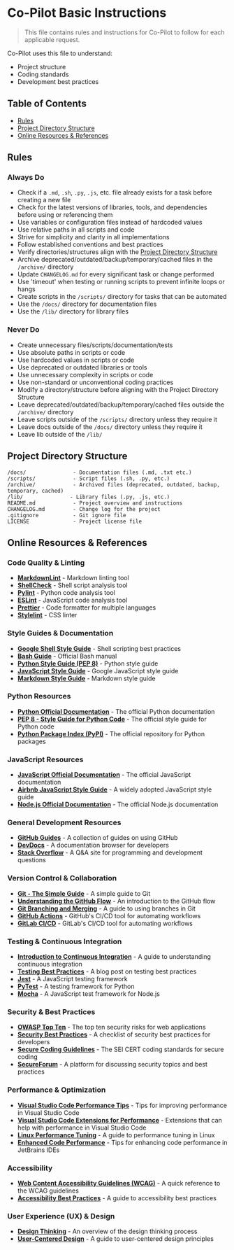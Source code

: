 # Co-Pilot Basic Instructions

> This file contains rules and instructions for Co-Pilot to follow for each applicable request.

Co-Pilot uses this file to understand:

- Project structure
- Coding standards  
- Development best practices

## Table of Contents

- [Rules](#rules)
- [Project Directory Structure](#project-directory-structure)
- [Online Resources & References](#online-resources--references)

## Rules

### Always Do

- Check if a `.md`, `.sh`, `.py`, `.js`, etc. file already exists for a task before creating a new file
- Check for the latest versions of libraries, tools, and dependencies before using or referencing them
- Use variables or configuration files instead of hardcoded values
- Use relative paths in all scripts and code
- Strive for simplicity and clarity in all implementations
- Follow established conventions and best practices
- Verify directories/structures align with the [Project Directory Structure](#project-directory-structure)
- Archive deprecated/outdated/backup/temporary/cached files in the `/archive/` directory
- Update `CHANGELOG.md` for every significant task or change performed
- Use 'timeout' when testing or running scripts to prevent infinite loops or hangs
- Create scripts in the `/scripts/` directory for tasks that can be automated
- Use the `/docs/` directory for documentation files
- Use the `/lib/` directory for library files

### Never Do

- Create unnecessary files/scripts/documentation/tests
- Use absolute paths in scripts or code
- Use hardcoded values in scripts or code
- Use deprecated or outdated libraries or tools
- Use unnecessary complexity in scripts or code
- Use non-standard or unconventional coding practices
- Modify a directory/structure before aligning with the Project Directory Structure
- Leave deprecated/outdated/backup/temporary/cached files outside the `/archive/` directory
- Leave scripts outside of the `/scripts/` directory unless they require it
- Leave docs outside of the `/docs/` directory unless they require it
- Leave lib outside of the `/lib/`

## Project Directory Structure

```
/docs/               - Documentation files (.md, .txt etc.)
/scripts/            - Script files (.sh, .py, etc.)
/archive/            - Archived files (deprecated, outdated, backup, temporary, cached)
/lib/               - Library files (.py, .js, etc.)
README.md            - Project overview and instructions
CHANGELOG.md         - Change log for the project
.gitignore           - Git ignore file
LICENSE              - Project license file
```

## Online Resources & References

### Code Quality & Linting

- **[MarkdownLint](https://github.com/DavidAnson/markdownlint)** - Markdown linting tool
- **[ShellCheck](https://www.shellcheck.net/)** - Shell script analysis tool
- **[Pylint](https://pylint.pycqa.org/en/latest/)** - Python code analysis tool
- **[ESLint](https://eslint.org/)** - JavaScript code analysis tool
- **[Prettier](https://prettier.io/)** - Code formatter for multiple languages
- **[Stylelint](https://stylelint.io/)** - CSS linter

### Style Guides & Documentation

- **[Google Shell Style Guide](https://google.github.io/styleguide/shellguide.html)** - Shell scripting best practices
- **[Bash Guide](https://www.gnu.org/software/bash/manual/bash.html)** - Official Bash manual
- **[Python Style Guide (PEP 8)](https://www.python.org/dev/peps/pep-0008/)** - Python style guide
- **[JavaScript Style Guide](https://google.github.io/styleguide/jsguide.html)** - Google JavaScript style guide
- **[Markdown Style Guide](https://www.markdownguide.org/)** - Markdown style guide

### Python Resources

- **[Python Official Documentation](https://docs.python.org/3/)** - The official Python documentation
- **[PEP 8 - Style Guide for Python Code](https://www.python.org/dev/peps/pep-0008/)** - The official style guide for Python code
- **[Python Package Index (PyPI)](https://pypi.org/)** - The official repository for Python packages

### JavaScript Resources

- **[JavaScript Official Documentation](https://developer.mozilla.org/en-US/docs/Web/JavaScript)** - The official JavaScript documentation
- **[Airbnb JavaScript Style Guide](https://github.com/airbnb/javascript)** - A widely adopted JavaScript style guide
- **[Node.js Official Documentation](https://nodejs.org/en/docs/)** - The official Node.js documentation

### General Development Resources

- **[GitHub Guides](https://guides.github.com/)** - A collection of guides on using GitHub
- **[DevDocs](https://devdocs.io/)** - A documentation browser for developers
- **[Stack Overflow](https://stackoverflow.com/)** - A Q&A site for programming and development questions

### Version Control & Collaboration

- **[Git - The Simple Guide](https://rogerdudler.github.io/git-guide/)** - A simple guide to Git
- **[Understanding the GitHub Flow](https://guides.github.com/introduction/flow/)** - An introduction to the GitHub flow
- **[Git Branching and Merging](https://www.atlassian.com/git/tutorials/using-branches)** - A guide to using branches in Git
- **[GitHub Actions](https://docs.github.com/en/actions)** - GitHub's CI/CD tool for automating workflows
- **[GitLab CI/CD](https://docs.gitlab.com/ee/ci/)** - GitLab's CI/CD tool for automating workflows

### Testing & Continuous Integration

- **[Introduction to Continuous Integration](https://www.atlassian.com/continuous-delivery/continuous-integration)** - A guide to understanding continuous integration
- **[Testing Best Practices](https://testing.googleblog.com/)** - A blog post on testing best practices
- **[Jest](https://jestjs.io/)** - A JavaScript testing framework
- **[PyTest](https://docs.pytest.org/en/stable/)** - A testing framework for Python
- **[Mocha](https://mochajs.org/)** - A JavaScript test framework for Node.js

### Security & Best Practices

- **[OWASP Top Ten](https://owasp.org/www-project-top-ten/)** - The top ten security risks for web applications
- **[Security Best Practices](https://owasp.org/www-project-secure-coding-practices-quick-reference-guide/stable-en/02-checklist/05-checklist)** - A checklist of security best practices for developers
- **[Secure Coding Guidelines](https://wiki.sei.cmu.edu/confluence/display/c/SEI+CERT+C+Coding+Standard)** - The SEI CERT coding standards for secure coding
- **[SecureForum](https://www.secureforum.com/)** - A platform for discussing security topics and best practices

### Performance & Optimization

- **[Visual Studio Code Performance Tips](https://code.visualstudio.com/docs/supporting/faq#_performance-tips)** - Tips for improving performance in Visual Studio Code
- **[Visual Studio Code Extensions for Performance](https://code.visualstudio.com/docs/editor/extension-marketplace#_performance)** - Extensions that can help with performance in Visual Studio Code
- **[Linux Performance Tuning](https://www.brendangregg.com/linuxperf.html)** - A guide to performance tuning in Linux
- **[Enhanced Code Performance](https://www.jetbrains.com/help/)** - Tips for enhancing code performance in JetBrains IDEs

### Accessibility

- **[Web Content Accessibility Guidelines (WCAG)](https://www.w3.org/WAI/WCAG21/quickref/)** - A quick reference to the WCAG guidelines
- **[Accessibility Best Practices](https://web.dev/articles/a11y-tips-for-web-dev)** - A guide to accessibility best practices

### User Experience (UX) & Design

- **[Design Thinking](https://www.interaction-design.org/literature/topics/design-thinking)** - An overview of the design thinking process
- **[User-Centered Design](https://www.usability.gov/what-and-why/user-centered-design.html)** - A guide to user-centered design principles
